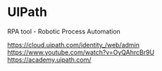 # UIPath
RPA tool - Robotic Process Automation

https://cloud.uipath.com/identity_/web/admin</br>
https://www.youtube.com/watch?v=OyQAhrcBr9U</br>
https://academy.uipath.com/</br>
<!-- https://poalim.udemy.com/course/rpa-uipath/learn/lecture/18036153?start=375#overview -->

